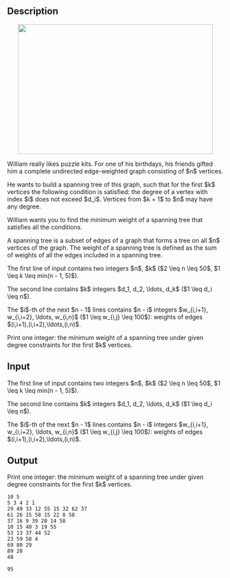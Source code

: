 ## Description

<div><center> <img class="tex-graphics" height="302px" src="file://5vM05l3Y.png" style="max-width: 100.0%;max-height: 100.0%;" width="454px"> </center><p>William really likes puzzle kits. For one of his birthdays, his friends gifted him a complete undirected edge-weighted graph consisting of $n$ vertices.</p><p>He wants to build a spanning tree of this graph, such that for the first $k$ vertices the following condition is satisfied: the degree of a vertex with index $i$ does not exceed $d_i$. Vertices from $k + 1$ to $n$ may have any degree.</p><p>William wants you to find the minimum weight of a spanning tree that satisfies all the conditions.</p><p>A spanning tree is a subset of edges of a graph that forms a tree on all $n$ vertices of the graph. The weight of a spanning tree is defined as the sum of weights of all the edges included in a spanning tree.</p></div><div class="input-specification"><p>The first line of input contains two integers $n$, $k$ ($2 \leq n \leq 50$, $1 \leq k \leq min(n - 1, 5)$).</p><p>The second line contains $k$ integers $d_1, d_2, \ldots, d_k$ ($1 \leq d_i \leq n$). </p><p>The $i$-th of the next $n - 1$ lines contains $n - i$ integers $w_{i,i+1}, w_{i,i+2}, \ldots, w_{i,n}$ ($1 \leq w_{i,j} \leq 100$): weights of edges $(i,i+1),(i,i+2),\ldots,(i,n)$.</p></div><div class="output-specification"><p>Print one integer: the minimum weight of a spanning tree under given degree constraints for the first $k$ vertices. </p></div>

## Input

<p>The first line of input contains two integers $n$, $k$ ($2 \leq n \leq 50$, $1 \leq k \leq min(n - 1, 5)$).</p><p>The second line contains $k$ integers $d_1, d_2, \ldots, d_k$ ($1 \leq d_i \leq n$). </p><p>The $i$-th of the next $n - 1$ lines contains $n - i$ integers $w_{i,i+1}, w_{i,i+2}, \ldots, w_{i,n}$ ($1 \leq w_{i,j} \leq 100$): weights of edges $(i,i+1),(i,i+2),\ldots,(i,n)$.</p>

## Output

<p>Print one integer: the minimum weight of a spanning tree under given degree constraints for the first $k$ vertices. </p>





```input1
10 5
5 3 4 2 1
29 49 33 12 55 15 32 62 37
61 26 15 58 15 22 8 58
37 16 9 39 20 14 58
10 15 40 3 19 55
53 13 37 44 52
23 59 58 4
69 80 29
89 28
48
```




```output1
95
```


